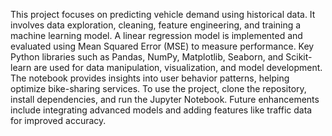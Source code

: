 This project focuses on predicting vehicle demand using historical data. It involves data exploration, cleaning, feature engineering, and training a machine learning model. A linear regression model is implemented and evaluated using Mean Squared Error (MSE) to measure performance. Key Python libraries such as Pandas, NumPy, Matplotlib, Seaborn, and Scikit-learn are used for data manipulation, visualization, and model development. The notebook provides insights into user behavior patterns, helping optimize bike-sharing services. To use the project, clone the repository, install dependencies, and run the Jupyter Notebook. Future enhancements include integrating advanced models and adding features like traffic data for improved accuracy.
